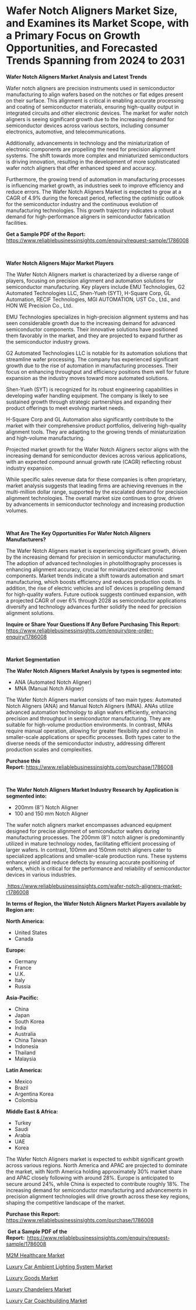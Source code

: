 <p><h1>Wafer Notch Aligners Market Size, and Examines its Market Scope, with a Primary Focus on Growth Opportunities, and Forecasted Trends Spanning from 2024 to 2031</h1></p><p><strong>Wafer Notch Aligners Market Analysis and Latest Trends</strong></p>
<p><p>Wafer notch aligners are precision instruments used in semiconductor manufacturing to align wafers based on the notches or flat edges present on their surface. This alignment is critical in enabling accurate processing and coating of semiconductor materials, ensuring high-quality output in integrated circuits and other electronic devices. The market for wafer notch aligners is seeing significant growth due to the increasing demand for semiconductor devices across various sectors, including consumer electronics, automotive, and telecommunications. </p><p>Additionally, advancements in technology and the miniaturization of electronic components are propelling the need for precision alignment systems. The shift towards more complex and miniaturized semiconductors is driving innovation, resulting in the development of more sophisticated wafer notch aligners that offer enhanced speed and accuracy. </p><p>Furthermore, the growing trend of automation in manufacturing processes is influencing market growth, as industries seek to improve efficiency and reduce errors. The Wafer Notch Aligners Market is expected to grow at a CAGR of 4.9% during the forecast period, reflecting the optimistic outlook for the semiconductor industry and the continuous evolution of manufacturing technologies. This growth trajectory indicates a robust demand for high-performance aligners in semiconductor fabrication facilities.</p></p>
<p><strong>Get a Sample PDF of the Report:&nbsp;</strong> <a href="https://www.reliablebusinessinsights.com/enquiry/request-sample/1786008?utm_campaign=48&utm_medium=2&utm_source=Github&utm_content=ia&utm_term=19122024&utm_id=wafer-notch-aligners">https://www.reliablebusinessinsights.com/enquiry/request-sample/1786008</a></p>
<p>&nbsp;</p>
<p><strong>Wafer Notch Aligners Major Market Players</strong></p>
<p><p>The Wafer Notch Aligners market is characterized by a diverse range of players, focusing on precision alignment and automation solutions for semiconductor manufacturing. Key players include EMU Technologies, G2 Automated Technologies LLC, Shen-Yueh (SYT), H-Square Corp, GL Automation, RECIF Technologies, MGI AUTOMATION, UST Co., Ltd., and HON WE Precision Co., Ltd.</p><p>EMU Technologies specializes in high-precision alignment systems and has seen considerable growth due to the increasing demand for advanced semiconductor components. Their innovative solutions have positioned them favorably in the market, and they are projected to expand further as the semiconductor industry grows.</p><p>G2 Automated Technologies LLC is notable for its automation solutions that streamline wafer processing. The company has experienced significant growth due to the rise of automation in manufacturing processes. Their focus on enhancing throughput and efficiency positions them well for future expansion as the industry moves toward more automated solutions.</p><p>Shen-Yueh (SYT) is recognized for its robust engineering capabilities in developing wafer handling equipment. The company is likely to see sustained growth through strategic partnerships and expanding their product offerings to meet evolving market needs.</p><p>H-Square Corp and GL Automation also significantly contribute to the market with their comprehensive product portfolios, delivering high-quality alignment tools. They are adapting to the growing trends of miniaturization and high-volume manufacturing.</p><p>Projected market growth for the Wafer Notch Aligners sector aligns with the increasing demand for semiconductor devices across various applications, with an expected compound annual growth rate (CAGR) reflecting robust industry expansion.</p><p>While specific sales revenue data for these companies is often proprietary, market analysis suggests that leading firms are achieving revenues in the multi-million dollar range, supported by the escalated demand for precision alignment technologies. The overall market size continues to grow, driven by advancements in semiconductor technology and increasing production volumes.</p></p>
<p>&nbsp;</p>
<p><strong>What Are The Key Opportunities For Wafer Notch Aligners Manufacturers?</strong></p>
<p><p>The Wafer Notch Aligners market is experiencing significant growth, driven by the increasing demand for precision in semiconductor manufacturing. The adoption of advanced technologies in photolithography processes is enhancing alignment accuracy, crucial for miniaturized electronic components. Market trends indicate a shift towards automation and smart manufacturing, which boosts efficiency and reduces production costs. In addition, the rise of electric vehicles and IoT devices is propelling demand for high-quality wafers. Future outlook suggests continued expansion, with a projected CAGR of over 6% through 2028 as semiconductor applications diversify and technology advances further solidify the need for precision alignment solutions.</p></p>
<p><strong>Inquire or Share Your Questions If Any Before Purchasing This Report:</strong> <a href="https://www.reliablebusinessinsights.com/enquiry/pre-order-enquiry/1786008?utm_campaign=48&utm_medium=2&utm_source=Github&utm_content=ia&utm_term=19122024&utm_id=wafer-notch-aligners">https://www.reliablebusinessinsights.com/enquiry/pre-order-enquiry/1786008</a></p>
<p>&nbsp;</p>
<p><strong>Market Segmentation</strong></p>
<p><strong>The Wafer Notch Aligners Market Analysis by types is segmented into:</strong></p>
<p><ul><li>ANA (Automated Notch Aligner)</li><li>MNA (Manual Notch Aligner)</li></ul></p>
<p><p>The Wafer Notch Aligners market consists of two main types: Automated Notch Aligners (ANA) and Manual Notch Aligners (MNA). ANAs utilize advanced automation technology to align wafers efficiently, enhancing precision and throughput in semiconductor manufacturing. They are suitable for high-volume production environments. In contrast, MNAs require manual operation, allowing for greater flexibility and control in smaller-scale applications or specific processes. Both types cater to the diverse needs of the semiconductor industry, addressing different production scales and complexities.</p></p>
<p><strong>Purchase this Report:&nbsp;</strong><a href="https://www.reliablebusinessinsights.com/purchase/1786008?utm_campaign=48&utm_medium=2&utm_source=Github&utm_content=ia&utm_term=19122024&utm_id=wafer-notch-aligners">https://www.reliablebusinessinsights.com/purchase/1786008</a></p>
<p>&nbsp;</p>
<p><strong>The Wafer Notch Aligners Market Industry Research by Application is segmented into:</strong></p>
<p><ul><li>200mm (8″) Notch Aligner</li><li>100 and 150 mm Notch Aligner</li></ul></p>
<p><p>The wafer notch aligners market encompasses advanced equipment designed for precise alignment of semiconductor wafers during manufacturing processes. The 200mm (8″) notch aligner is predominantly utilized in mature technology nodes, facilitating efficient processing of larger wafers. In contrast, 100mm and 150mm notch aligners cater to specialized applications and smaller-scale production runs. These systems enhance yield and reduce defects by ensuring accurate positioning of wafers, which is critical for the performance and reliability of semiconductor devices in various industries.</p></p>
<p><a href="https://www.reliablebusinessinsights.com/wafer-notch-aligners-market-r1786008?utm_campaign=48&utm_medium=2&utm_source=Github&utm_content=ia&utm_term=19122024&utm_id=wafer-notch-aligners">&nbsp;https://www.reliablebusinessinsights.com/wafer-notch-aligners-market-r1786008</a></p>
<p><strong>In terms of Region, the Wafer Notch Aligners Market Players available by Region are:</strong></p>
<p>
    <p> <strong> North America: </strong>
        <ul>
            <li>United States</li>
            <li>Canada</li>
        </ul>
        </p> 
    <p> <strong> Europe: </strong>
        <ul>
            <li>Germany</li>
            <li>France</li>
            <li>U.K.</li>
            <li>Italy</li>
            <li>Russia</li>
        </ul>
        </p> 
    <p> <strong> Asia-Pacific: </strong>
        <ul>
            <li>China</li>
            <li>Japan</li>
            <li>South Korea</li>
            <li>India</li>
            <li>Australia</li>
            <li>China Taiwan</li>
            <li>Indonesia</li>
            <li>Thailand</li>
            <li>Malaysia</li>
        </ul>
        </p> 
    <p> <strong> Latin America: </strong>
        <ul>
            <li>Mexico</li>
            <li>Brazil</li>
            <li>Argentina Korea</li>
            <li>Colombia</li>
        </ul>
        </p> 
    <p> <strong> Middle East & Africa: </strong>
        <ul>
            <li>Turkey</li>
            <li>Saudi</li>
            <li>Arabia</li>
            <li>UAE</li>
            <li>Korea</li>
        </ul>
    </p>
    </p>
<p><p>The Wafer Notch Aligners market is expected to exhibit significant growth across various regions. North America and APAC are projected to dominate the market, with North America holding approximately 30% market share and APAC closely following with around 28%. Europe is anticipated to secure around 24%, while China is expected to contribute roughly 18%. The increasing demand for semiconductor manufacturing and advancements in precision alignment technologies will drive growth across these key regions, shaping the competitive landscape of the market.</p></p>
<p><strong>Purchase this Report: </strong><a href="https://www.reliablebusinessinsights.com/purchase/1786008?utm_campaign=48&utm_medium=2&utm_source=Github&utm_content=ia&utm_term=19122024&utm_id=wafer-notch-aligners">https://www.reliablebusinessinsights.com/purchase/1786008</a></p>
<p>&nbsp;<strong>Get a Sample PDF of the Report:&nbsp;&nbsp;</strong><a href="https://www.reliablebusinessinsights.com/enquiry/request-sample/1786008?utm_campaign=48&utm_medium=2&utm_source=Github&utm_content=ia&utm_term=19122024&utm_id=wafer-notch-aligners">https://www.reliablebusinessinsights.com/enquiry/request-sample/1786008</a></p>
<p><strong></strong></p>
<p><p><a href="https://www.linkedin.com/pulse/opportunities-challenges-m2m-healthcare-market-strategic-insights-4nthf?utm_campaign=48&utm_medium=2&utm_source=Github&utm_content=ia&utm_term=19122024&utm_id=wafer-notch-aligners">M2M Healthcare Market</a></p><p><a href="https://www.linkedin.com/pulse/luxury-car-ambient-lighting-system-market-size-forecasted-bkbpe?utm_campaign=48&utm_medium=2&utm_source=Github&utm_content=ia&utm_term=19122024&utm_id=wafer-notch-aligners">Luxury Car Ambient Lighting System Market</a></p><p><a href="https://www.linkedin.com/pulse/acomprehensive-analysis-onthe-sizedynamicsand-expected-development-u27ce?utm_campaign=48&utm_medium=2&utm_source=Github&utm_content=ia&utm_term=19122024&utm_id=wafer-notch-aligners">Luxury Goods Market</a></p><p><a href="https://www.linkedin.com/pulse/future-luxury-chandeliers-market-global-forecast-trends-2024-vwsbe?utm_campaign=48&utm_medium=2&utm_source=Github&utm_content=ia&utm_term=19122024&utm_id=wafer-notch-aligners">Luxury Chandeliers Market</a></p><p><a href="https://www.linkedin.com/pulse/detailed-luxury-car-coachbuilding-market-analysis-expected-gvz9e?utm_campaign=48&utm_medium=2&utm_source=Github&utm_content=ia&utm_term=19122024&utm_id=wafer-notch-aligners">Luxury Car Coachbuilding Market</a></p></p>